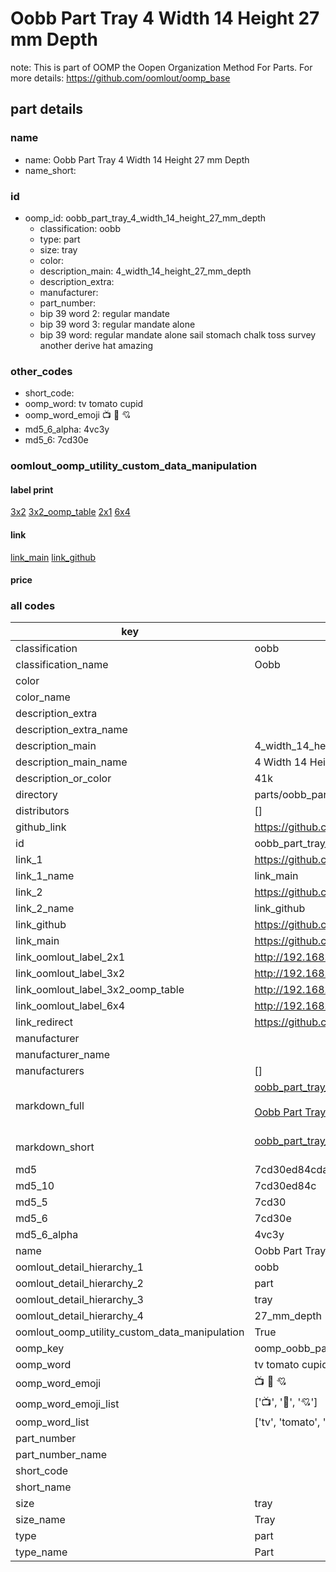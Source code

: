 # Oobb Part Tray 4 Width 14 Height 27 mm Depth  

note: This is part of OOMP the Oopen Organization Method For Parts. For more details: https://github.com/oomlout/oomp_base

##  part details
  







### name
* name: Oobb Part Tray 4 Width 14 Height 27 mm Depth
* name_short: 
### id
* oomp_id: oobb_part_tray_4_width_14_height_27_mm_depth
  * classification: oobb
  * type: part
  * size: tray
  * color: 
  * description_main: 4_width_14_height_27_mm_depth
  * description_extra: 
  * manufacturer: 
  * part_number: 
  * bip 39 word 2: regular mandate
  * bip 39 word 3: regular mandate alone
  * bip 39 word: regular mandate alone sail stomach chalk toss survey another derive hat amazing

### other_codes
* short_code: 
* oomp_word: tv tomato cupid
* oomp_word_emoji :tv: :tomato: :cupid:
* md5_6_alpha: 4vc3y
* md5_6: 7cd30e






### oomlout_oomp_utility_custom_data_manipulation
#### label print
[3x2](http://192.168.1.245:1112/?label=oomp%204vc3y)
[3x2_oomp_table](http://192.168.1.108:1112/?label=oomp%204vc3y)
[2x1](http://192.168.1.242:1112/?label=oomp%204vc3y)
[6x4](http://192.168.1.55:1112/?label=oomp%204vc3y)    

#### link

[link_main](https://github.com/oomlout/oomlout_oomp_version_1_messy/tree/main/parts/oobb_part_tray_4_width_14_height_27_mm_depth) [link_github](https://github.com/oomlout/oomlout_oomp_version_1_messy/tree/main/parts/oobb_part_tray_4_width_14_height_27_mm_depth)                             

#### price







### all codes 
| key | value |  
| --- | --- |  
| classification | oobb |  
| classification_name | Oobb |  
| color |  |  
| color_name |  |  
| description_extra |  |  
| description_extra_name |  |  
| description_main | 4_width_14_height_27_mm_depth |  
| description_main_name | 4 Width 14 Height 27 mm Depth |  
| description_or_color | 41k |  
| directory | parts/oobb_part_tray_4_width_14_height_27_mm_depth |  
| distributors | [] |  
| github_link | https://github.com/oomlout/oomlout_oomp_part_src/tree/main/parts/oobb_part_tray_4_width_14_height_27_mm_depth |  
| id | oobb_part_tray_4_width_14_height_27_mm_depth |  
| link_1 | https://github.com/oomlout/oomlout_oomp_version_1_messy/tree/main/parts/oobb_part_tray_4_width_14_height_27_mm_depth |  
| link_1_name | link_main |  
| link_2 | https://github.com/oomlout/oomlout_oomp_version_1_messy/tree/main/parts/oobb_part_tray_4_width_14_height_27_mm_depth |  
| link_2_name | link_github |  
| link_github | https://github.com/oomlout/oomlout_oomp_version_1_messy/tree/main/parts/oobb_part_tray_4_width_14_height_27_mm_depth |  
| link_main | https://github.com/oomlout/oomlout_oomp_version_1_messy/tree/main/parts/oobb_part_tray_4_width_14_height_27_mm_depth |  
| link_oomlout_label_2x1 | http://192.168.1.242:1112/?label=oomp%204vc3y |  
| link_oomlout_label_3x2 | http://192.168.1.245:1112/?label=oomp%204vc3y |  
| link_oomlout_label_3x2_oomp_table | http://192.168.1.108:1112/?label=oomp%204vc3y |  
| link_oomlout_label_6x4 | http://192.168.1.55:1112/?label=oomp%204vc3y |  
| link_redirect | https://github.com/oomlout/oomlout_oomp_version_1_messy/tree/main/parts/oobb_part_tray_4_width_14_height_27_mm_depth |  
| manufacturer |  |  
| manufacturer_name |  |  
| manufacturers | [] |  
| markdown_full | [oobb_part_tray_4_width_14_height_27_mm_depth](none)<br>[](none)<br>[Oobb Part Tray 4 Width 14 Height 27 Mm Depth](none)<br><br> |  
| markdown_short | [oobb_part_tray_4_width_14_height_27_mm_depth](none)<br><br> |  
| md5 | 7cd30ed84cdabcb497eb1be20de1c5a6 |  
| md5_10 | 7cd30ed84c |  
| md5_5 | 7cd30 |  
| md5_6 | 7cd30e |  
| md5_6_alpha | 4vc3y |  
| name | Oobb Part Tray 4 Width 14 Height 27 mm Depth |  
| oomlout_detail_hierarchy_1 | oobb |  
| oomlout_detail_hierarchy_2 | part |  
| oomlout_detail_hierarchy_3 | tray |  
| oomlout_detail_hierarchy_4 | 27_mm_depth |  
| oomlout_oomp_utility_custom_data_manipulation | True |  
| oomp_key | oomp_oobb_part_tray_4_width_14_height_27_mm_depth |  
| oomp_word | tv tomato cupid |  
| oomp_word_emoji | :tv: :tomato: :cupid: |  
| oomp_word_emoji_list | [':tv:', ':tomato:', ':cupid:'] |  
| oomp_word_list | ['tv', 'tomato', 'cupid'] |  
| part_number |  |  
| part_number_name |  |  
| short_code |  |  
| short_name |  |  
| size | tray |  
| size_name | Tray |  
| type | part |  
| type_name | Part |  
